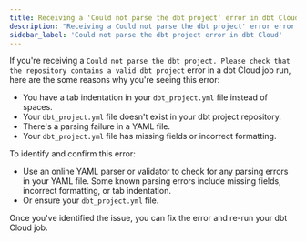 ```yaml
---
title: Receiving a 'Could not parse the dbt project' error in dbt Cloud job
description: "Receiving a Could not parse the dbt project' error error in dbt Cloud? This error is typically caused by a tab indentation in your dbt_project.yml file."
sidebar_label: 'Could not parse the dbt project error in dbt Cloud'
---
```


If you're receiving a `Could not parse the dbt project. Please check that the repository contains a valid dbt project` error in a dbt Cloud job run, here are the some reasons why you're seeing this error:

- You have a tab indentation in your `dbt_project.yml` file instead of spaces.
- Your `dbt_project.yml` file doesn't exist in your dbt project repository.
- There's a parsing failure in a YAML file.
- Your `dbt_project.yml` file has missing fields or incorrect formatting.

To identify and confirm this error:
- Use an online YAML parser or validator to check for any parsing errors in your YAML file. Some known parsing errors include missing fields, incorrect formatting, or tab indentation.
- Or ensure your `dbt_project.yml` file.

Once you've identified the issue, you can fix the error and re-run your dbt Cloud job.
